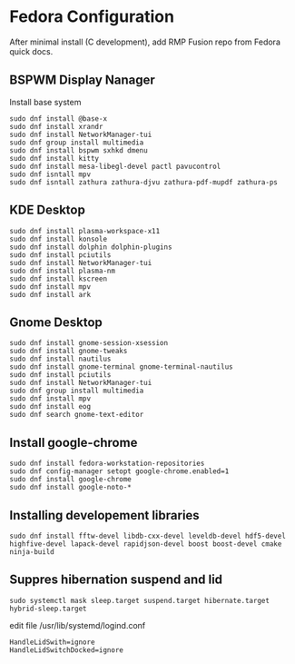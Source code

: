 # Fedora Configuration
After minimal install (C development), add RMP Fusion repo from Fedora quick docs.

## BSPWM Display Nanager
Install base system
```
sudo dnf install @base-x
sudo dnf install xrandr
sudo dnf install NetworkManager-tui
sudo dnf group install multimedia
sudo dnf install bspwm sxhkd dmenu
sudo dnf install kitty
sudo dnf install mesa-libegl-devel pactl pavucontrol
sudo dnf isntall mpv
sudo dnf isntall zathura zathura-djvu zathura-pdf-mupdf zathura-ps
```

## KDE Desktop
```
sudo dnf install plasma-workspace-x11
sudo dnf install konsole
sudo dnf install dolphin dolphin-plugins
sudo dnf install pciutils
sudo dnf install NetworkManager-tui
sudo dnf install plasma-nm
sudo dnf install kscreen
sudo dnf install mpv
sudo dnf install ark
```
## Gnome Desktop
```
sudo dnf install gnome-session-xsession
sudo dnf install gnome-tweaks
sudo dnf install nautilus
sudo dnf install gnome-terminal gnome-terminal-nautilus
sudo dnf install pciutils
sudo dnf install NetworkManager-tui
sudo dnf group install multimedia
sudo dnf install mpv
sudo dnf install eog
sudo dnf search gnome-text-editor
```
## Install google-chrome
```
sudo dnf install fedora-workstation-repositories
sudo dnf config-manager setopt google-chrome.enabled=1
sudo dnf install google-chrome
sudo dnf install google-noto-*
```


## Installing developement libraries
```
sudo dnf install fftw-devel libdb-cxx-devel leveldb-devel hdf5-devel highfive-devel lapack-devel rapidjson-devel boost boost-devel cmake ninja-build
```

## Suppres hibernation suspend and lid
```
sudo systemctl mask sleep.target suspend.target hibernate.target hybrid-sleep.target
```
edit file /usr/lib/systemd/logind.conf
```
HandleLidSwith=ignore
HandleLidSwitchDocked=ignore
```
